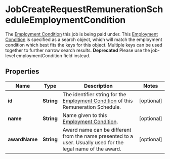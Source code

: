

# JobCreateRequestRemunerationScheduleEmploymentCondition

The [Employment Condition](https://developers.intellihr.io/docs/v1/) this job is being paid under.             This [Employment Condition](https://developers.intellihr.io/docs/v1/) is specified as a search object, which will match the employment condition which best fits the keys for this object. Multiple keys can be used together to further narrow search results.             **Deprecated** Please use the job-level employmentCondition field instead.

## Properties

| Name | Type | Description | Notes |
|------------ | ------------- | ------------- | -------------|
|**id** | **String** | The identifier string for the [Employment Condition](https://developers.intellihr.io/docs/v1/) of this Remuneration Schedule. |  [optional] |
|**name** | **String** | Name given to this [Employment Condition](https://developers.intellihr.io/docs/v1/). |  [optional] |
|**awardName** | **String** | Award name can be different from the name presented to a user. Usually used for the legal name of the award. |  [optional] |



